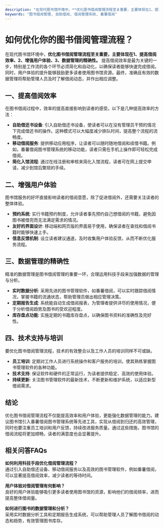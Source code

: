 ```yaml
---
description: "在现代图书馆环境中，**优化图书借阅管理流程至关重要，主要体现在1、提高借阅效率、2、增强用户体验、3、数据管理的精确性。** 提高借阅效率是最为关键的一步，特别是工作流的各个环节必须简化和自动化，以确保读者能够快速完成借阅。同时，用户体验的提升能够鼓励更多读者使用图书馆资源。最终，准确且有效的数据管理将帮助管理人员及时了解借阅动态，并作出相应调整。"
keywords: "图书借阅管理, 自助借阅, 借阅管理系统, 番薯借阅"
---
```

# 如何优化你的图书借阅管理流程？

在现代图书馆环境中，**优化图书借阅管理流程至关重要，主要体现在1、提高借阅效率、2、增强用户体验、3、数据管理的精确性。** 提高借阅效率是最为关键的一步，特别是工作流的各个环节必须简化和自动化，以确保读者能够快速完成借阅。同时，用户体验的提升能够鼓励更多读者使用图书馆资源。最终，准确且有效的数据管理将帮助管理人员及时了解借阅动态，并作出相应调整。

## 一、提高借阅效率

在图书借阅过程中，效率的提高直接影响到读者的感受。以下是几种提高效率的方法：

- **自助借还书设备**: 引入自助借还书设备，使读者可以在没有管理员干预的情况下完成借还书的操作。这种模式可以大幅度减少排队时间，提高整个流程的流畅度。
- **移动借阅服务**: 提供移动应用程序，让读者可以随时随地借阅和续借书籍。例如，番薯借阅图书管理系统的移动功能，读者只需在手机上操作即可轻松完成借阅。
- **简化入馆流程**: 通过在线注册和审核来简化入馆流程，读者可在网上提交申请，减少到馆后繁琐的手续。

## 二、增强用户体验

图书馆服务的好坏直接影响读者的借阅意愿，除了促进借阅外，还需要关注读者的整体体验。

- **预约系统**: 实行书籍预约制度，允许读者事先预约自己想借阅的书籍，避免因图书被借完而无法满足需求的情况。
- **友好的界面设计**: 移动端和网页版的界面易于使用，确保读者在查找和借阅书籍时能够快速上手。
- **信息反馈机制**: 设立读者建议通道，及时收集用户体验反馈，从而不断优化服务流程。

## 三、数据管理的精确性

精准的数据管理是图书借阅管理的重要一环，合理运用科技手段来加强数据的管理与分析。

- **实时数据分析**: 采用先进的图书管理软件，如番薯借阅，可以实时跟踪借阅情况，掌握书籍的流通状态，帮助管理员做出相应管理决策。
- **定期报告生成**: 系统能自动生成借阅报表，为管理者提供详尽的使用情况，便于分析借阅趋势及图书的受欢迎程度。
- **库存盘点功能**: 实施定期的书籍库存盘点，以确保图书资料的准确性及完好性。

## 四、技术支持与培训

要优化图书借阅管理流程，技术的有效整合以及工作人员的培训同样不可或缺。

- **员工培训**: 定期对工作人员进行系统操作和客户服务的培训，使其熟练掌握图书管理软件的各种功能。
- **技术支持**: 保证软件和硬件的正常运行，为读者提供稳定、高效的使用体验。
- **持续更新**: 关注图书管理软件的最新技术，不断更新和维护系统，以适应新型借阅需求。

## 结论

优化图书借阅管理流程不仅能提高效率和用户体验，更能强化数据管理的能力。建议图书馆引入番薯借阅图书管理系统等先进工具，实现从借阅到归还的高效管理，同时也要注重员工培训和用户反馈，持续改进服务质量。通过这些措施，图书馆的借阅流程将更加顺畅，读者的满意度也会显著提升。

## 相关问答FAQs

**如何利用科技手段优化借阅管理流程？**  
通过引入自助借还设备、移动借阅服务以及高效的图书管理软件，例如番薯借阅，可以显著提高借阅效率，减少读者的等待时间。

**用户体验对借阅管理有何影响？**  
良好的用户体验能够吸引更多读者使用图书馆的资源，影响他们的借阅频率，进而提高整体借阅量。

**如何进行图书的数据管理和分析？**  
采用实时数据分析工具和定期报告生成系统，可以帮助管理人员了解图书借阅的动态和趋势，有效管理图书库存。
